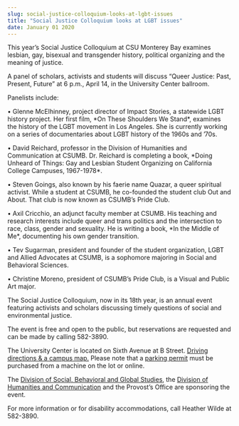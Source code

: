 ```yaml
---
slug: social-justice-colloquium-looks-at-lgbt-issues
title: "Social Justice Colloquium looks at LGBT issues"
date: January 01 2020
---
```


<p>This year’s Social Justice Colloquium at CSU Monterey Bay examines lesbian, gay, bisexual and transgender history, political organizing and the meaning of justice.
</p><p>A panel of scholars, activists and students will discuss “Queer Justice: Past, Present, Future” at 6 p.m., April 14, in the University Center ballroom.
</p><p>Panelists include:
</p><p>• Glenne McElhinney, project director of Impact Stories, a statewide LGBT history project. Her first film, &#42;On These Shoulders We Stand&#42;, examines the history of the LGBT movement in Los Angeles. She is currently working on a series of documentaries about LGBT history of the 1960s and ’70s.
</p><p>• David Reichard, professor in the Division of Humanities and Communication at CSUMB. Dr. Reichard is completing a book, &#42;Doing Unheard of Things: Gay and Lesbian Student Organizing on California College Campuses, 1967&#45;1978&#42;.
</p><p>• Steven Goings, also known by his faerie name Quazar, a queer spiritual activist. While a student at CSUMB, he co&#45;founded the student club Out and About. That club is now known as CSUMB’s Pride Club.
</p><p>• Axil Cricchio, an adjunct faculty member at CSUMB. His teaching and research interests include queer and trans politics and the intersection to race, class, gender and sexuality. He is writing a book, &#42;In the Middle of Me&#42;, documenting his own gender transition.
</p><p>• Tev Sugarman, president and founder of the student organization, LGBT and Allied Advocates at CSUMB, is a sophomore majoring in Social and Behavioral Sciences.
</p><p>• Christine Moreno, president of CSUMB’s Pride Club, is a Visual and Public Art major.
</p><p>The Social Justice Colloquium, now in its 18th year, is an annual event featuring activists and scholars discussing timely questions of social and environmental justice.
</p><p>The event is free and open to the public, but reservations are requested and can be made by calling 582&#45;3890.
</p><p>The University Center is located on Sixth Avenue at B Street. <a href="http://csumb.edu/maps">Driving directions &amp; a campus map.</a> Please note that a <a href="https://csumb.edu/parking/permits?_search=parking+permit">parking permit</a> must be purchased from a machine on the lot or online.
</p><p>The <a href="http://sbgs.csumb.edu">Division of Social, Behavioral and Global Studies</a>, the <a href="http://hcom.csumb.edu">Division of Humanities and Communication</a> and the Provost’s Office are sponsoring the event.
</p><p>For more information or for disability accommodations, call Heather Wilde at 582&#45;3890.
</p>
